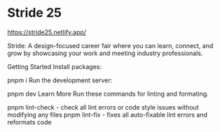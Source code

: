 # Stride 25


https://stride25.netlify.app/

Stride: A design-focused career fair where you can learn, connect, and grow by showcasing your work and meeting industry professionals.

Getting Started
Install packages:

pnpm i
Run the development server:

pnpm dev
Learn More
Run these commands for linting and formating.

pnpm lint-check - check all lint errors or code style issues without modifying any files
pnpm lint-fix - fixes all auto-fixable lint errors and reformats code
